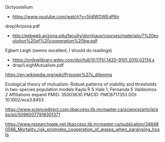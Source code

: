 
Dictyostelium
* https://www.youtube.com/watch?v=5h8WOWEqP6o

drop/Arizona.pdf
* http://eebweb.arizona.edu/faculty/dornhaus/courses/materials/7%20evolution%20of%20cooperation%20bw.pdf

Egbert Leigh (seems excellent, I should do readings)
* https://onlinelibrary.wiley.com/doi/full/10.1111/j.1420-9101.2010.02114.x
* drop/LeighMutualism.pdf

https://en.wikipedia.org/wiki/Prisoner%27s_dilemma

Ecological theory of mutualism: Robust patterns of stability and thresholds in two-species population models
Kayla R S Hale 1, Fernanda S Valdovinos 2
Affiliations expand
PMID: 35003630 PMCID: PMC8717353 DOI: 10.1002/ece3.8453

https://www.sciencedirect.com.libaccess.lib.mcmaster.ca/science/article/abs/pii/S0960077918301371

https://www.researchgate.net.libaccess.lib.mcmaster.ca/publication/348480566_Mortality_risk_promotes_cooperation_of_wasps_when_paralysing_hosts
